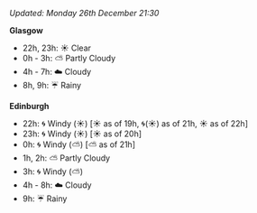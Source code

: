 *Updated: Monday 26th December 21:30*

**Glasgow**

* 22h, 23h: :sunny: Clear
* 0h - 3h: :partly_sunny: Partly Cloudy
* 4h - 7h: :cloud: Cloudy
* 8h, 9h: :umbrella: Rainy

**Edinburgh**

* 22h: :cyclone: Windy (:sunny:) [:sunny: as of 19h, :cyclone:(:sunny:) as of 21h, :sunny: as of 22h]
* 23h: :cyclone: Windy (:sunny:) [:sunny: as of 20h]
* 0h: :cyclone: Windy (:partly_sunny:) [:partly_sunny: as of 21h]
* 1h, 2h: :partly_sunny: Partly Cloudy
* 3h: :cyclone: Windy (:partly_sunny:)
* 4h - 8h: :cloud: Cloudy
* 9h: :umbrella: Rainy
